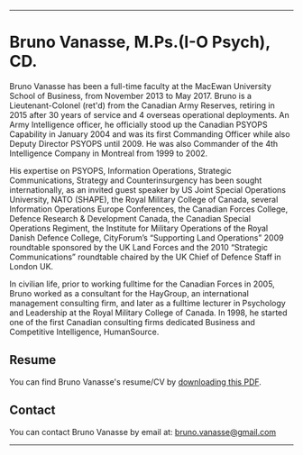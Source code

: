 * * *
# Bruno Vanasse, M.Ps.(I-O Psych), CD.

Bruno Vanasse has been a full-time faculty at the MacEwan University School of Business, from November 2013 to May 2017. Bruno is a Lieutenant-Colonel (ret'd) from the Canadian Army Reserves, retiring in 2015 after 30 years of service and 4 overseas operational deployments. An Army Intelligence officer, he officially stood up the Canadian PSYOPS Capability in January 2004 and was its first Commanding Officer while also Deputy Director PSYOPS until 2009. He was also Commander of the 4th Intelligence Company in Montreal from 1999 to 2002.

His expertise on PSYOPS, Information Operations, Strategic Communications, Strategy and Counterinsurgency has been sought internationally, as an invited guest speaker by US Joint Special Operations University, NATO (SHAPE), the Royal Military College of Canada, several Information Operations Europe Conferences, the Canadian Forces College, Defence Research & Development Canada, the Canadian Special Operations Regiment, the Institute for Military Operations of the Royal Danish Defence College, CityForum’s “Supporting Land Operations” 2009 roundtable sponsored by the UK Land Forces and the 2010 “Strategic Communications” roundtable chaired by the UK Chief of Defence Staff in London UK.
 
In civilian life, prior to working fulltime for the Canadian Forces in 2005, Bruno worked as a consultant for the HayGroup, an international management consulting firm, and later as a fulltime lecturer in Psychology and Leadership at the Royal Military College of Canada. In 1998, he started one of the first Canadian consulting firms dedicated Business and Competitive Intelligence, HumanSource. 


## Resume

You can find Bruno Vanasse's resume/CV by [downloading this PDF](Bruno_Vanasse.pdf).


## Contact 

You can contact Bruno Vanasse by email at: <bruno.vanasse@gmail.com> 


* * *
